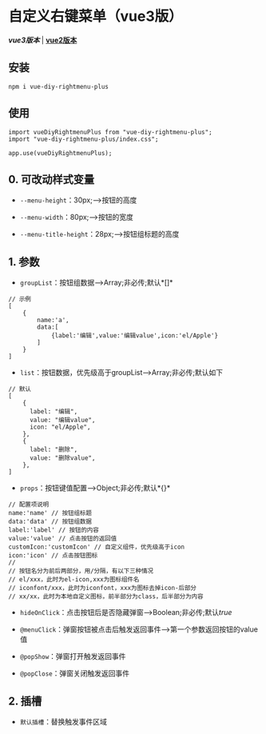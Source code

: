 # 自定义右键菜单（vue3版）
***vue3版本*** | [**vue2版本**](https://github.com/QuietHear/vue-diy-rightmenu '浏览')


## 安装
	npm i vue-diy-rightmenu-plus

## 使用
	import vueDiyRightmenuPlus from "vue-diy-rightmenu-plus";
	import "vue-diy-rightmenu-plus/index.css";
	
	app.use(vueDiyRightmenuPlus);


## 0. 可改动样式变量
* `--menu-height`：30px;-->按钮的高度

* `--menu-width`：80px;-->按钮的宽度

* `--menu-title-height`：28px;-->按钮组标题的高度


## 1. 参数
* `groupList`：按钮组数据-->Array;非必传;默认*[]*
>
	// 示例
	[
		{
			name:'a',
			data:[
				{label:'编辑',value:'编辑value',icon:'el/Apple'}
			]
		}
	]
>

* `list`：按钮数据，优先级高于groupList-->Array;非必传;默认如下
>
	// 默认
	[
        {
          label: "编辑",
          value: "编辑value",
          icon: "el/Apple",
        },
        {
          label: "删除",
          value: "删除value",
        },
	]
>

* `props`：按钮键值配置-->Object;非必传;默认*{}*
>
	// 配置项说明
	name:'name' // 按钮组标题
	data:'data' // 按钮组数据
	label:'label' // 按钮的内容
	value:'value' // 点击按钮的返回值
	customIcon:'customIcon' // 自定义组件，优先级高于icon
	icon:'icon' // 点击按钮图标
	//
	// 按钮名分为前后两部分，用/分隔，有以下三种情况
	// el/xxx，此时为el-icon,xxx为图标组件名
	// iconfont/xxx，此时为iconfont，xxx为图标去掉icon-后部分
	// xx/xx，此时为本地自定义图标，前半部分为class，后半部分为内容
>

* `hideOnClick`：点击按钮后是否隐藏弹窗-->Boolean;非必传;默认*true*

* `@menuClick`：弹窗按钮被点击后触发返回事件-->第一个参数返回按钮的value值

* `@popShow`：弹窗打开触发返回事件

* `@popClose`：弹窗关闭触发返回事件


## 2. 插槽
* `默认插槽`：替换触发事件区域
